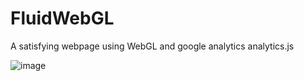 # FluidWebGL

A satisfying webpage using WebGL and google analytics analytics.js

![image](https://user-images.githubusercontent.com/65241103/202865111-b358657d-aaaa-4e3b-b0ee-3a53eb1a39f2.png)
